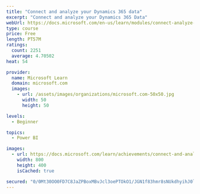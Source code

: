 ```yaml
---
title: "Connect and analyze your Dynamics 365 data​"
excerpt: "Connect and analyze your Dynamics 365 Data​"
webUrl: https://docs.microsoft.com/en-us/learn/modules/connect-analyze-dynamics-365-data/
type: course
price: Free
length: PT57M
ratings:
  count: 2251
  average: 4.70502
heat: 54

provider:
  name: Microsoft Learn
  domain: microsoft.com
  images:
    - url: /assets/images/organizations/microsoft.com-50x50.jpg
      width: 50
      height: 50

levels:
  - Beginner

topics:
  - Power BI

images:
  - url: https://docs.microsoft.com/learn/achievements/connect-and-analyze-your-microsoft-dynamics-365-data-social.png
    width: 800
    height: 400
    isCached: true

secured: "0/0Mt30OO0FD7C8JaZPBoxMBvJcl3oePTOkO1/JGN1f83hmr8sNUkdhyihJ0lZlQLj6uQRkM+FNDyzvkVNHbruMf+SxL/KWKpyac0oV0b0oqeG2f/X1BBuVbLZm/q/lXyYhkLh9K/KssoMIZ7irUYiXLJfMbc58OI1qpAX0yNiusncbhXYjuhP1LozcKo9VMeYejINUM7i0HNPEHhIL1YvjMB3G3GeCIIW+SaWftWpK1RYdzPyCYnGc7ncVqqDOX+q1R1ba/nvORnpFh3/jxAOAqSD7z0+tge3PyFiCs1VrSMzxjtXk4HXGKKZKuRW6JjeSLrxYV//D+wd89W8kz+TV7FjuyTSAjTVk+KQAh5WZmikfkX6wwJLg3/TmZ/TrOH40lTrp+H5UeUYIPEtq2T9PtQldCVYXTFzKfnc0Thk8=;RqpJDGX6c6ai56VvRRaUFg=="
---
```


